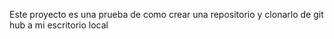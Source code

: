 Este proyecto es una prueba de como crear una repositorio y clonarlo de git hub a mi escritorio local
